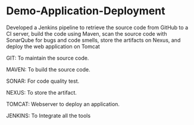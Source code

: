 # Demo-Application-Deployment

Developed a Jenkins pipeline to retrieve the source code from GitHub to a CI server, build the code using Maven, scan the source code with SonarQube for bugs and code smells, store the artifacts on Nexus, and deploy the web application on Tomcat



GIT: To maintain the source code.

MAVEN: To build the source code.

SONAR: For code quality test.

NEXUS: To store the artifact.

TOMCAT: Webserver to deploy an application.

JENKINS: To Integrate all the tools
